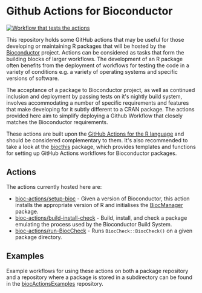 # Github Actions for Bioconductor

[![Workflow that tests the actions](https://github.com/grimbough/biocActionsExamples/actions/workflows/example-workflow.yml/badge.svg)](https://github.com/grimbough/biocActionsExamples/actions/workflows/example-workflow.yml)

This repository holds some GitHub actions that may be useful for those developing or maintaining R packages that will be hosted by the [Bioconductor](https://www.bioconductor.org) project.  Actions can be considered as tasks that form the building blocks of larger workflows.  The development of an R package often benefits from the deployment of workflows for testing the code in a variety of conditions e.g. a variety of operating systems and specific versions of software.

The acceptance of a package to Bioconductor project, as well as continued inclusion and deployment by passing tests on it's nightly build system, involves accommodating a number of specific requirements and features that make developing for it subtly different to a CRAN package.  The actions provided here aim to simplify deploying a Github Workflow that closely matches the Bioconductor requirements.

These actions are built upon the [GitHub Actions for the R language](r-lib/actions) and should be considered complementary to them.  It's also recommended to take a look at the [biocthis](https://bioconductor.org/packages/biocthis/) package, which provides templates and functions for setting up GitHub Actions workflows for Bioconductor packages.

## Actions

The actions currently hosted here are:

- [bioc-actions/setup-bioc](https://github.com/grimbough/bioc-actions/tree/v1/setup-bioc) - Given a version of Bioconductor, this action installs the appropriate version of R and initialises the [BiocManager](https://cran.r-project.org/package=BiocManager) package.
- [bioc-actions/build-install-check](https://github.com/grimbough/bioc-actions/tree/v1/build-install-check) - Build, install, and check a package emulating the process used by the Bioconductor Build System.
- [bioc-actions/run-BiocCheck](https://github.com/grimbough/bioc-actions/tree/v1/run-BiocCheck) - Runs `BiocCheck::BiocCheck()` on a given package directory.

## Examples

Example workflows for using these actions on both a package repository and a repository where a package is stored in a subdirectory can be found in the [biocActionsExamples](https://github.com/grimbough/biocActionsExamples) repository.
